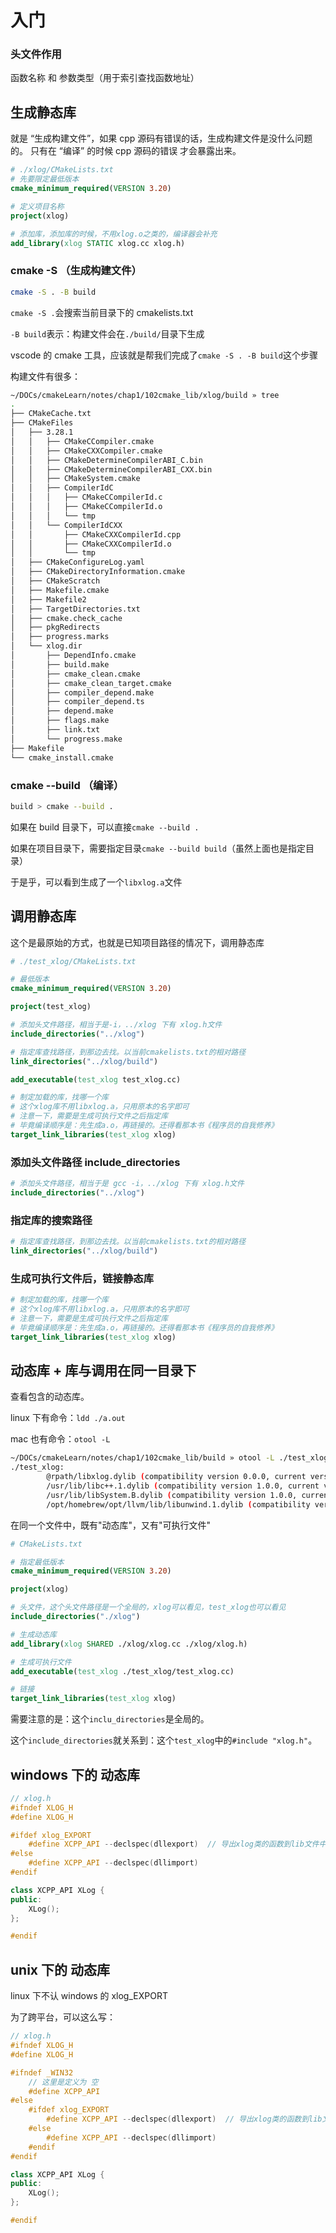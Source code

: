 # 入门

### 头文件作用

函数名称 和 参数类型（用于索引查找函数地址）

## 生成静态库

就是 “生成构建文件”，如果 cpp 源码有错误的话，生成构建文件是没什么问题的。
只有在 “编译” 的时候 cpp 源码的错误 才会暴露出来。

```cmake
# ./xlog/CMakeLists.txt
# 先要限定最低版本
cmake_minimum_required(VERSION 3.20)

# 定义项目名称
project(xlog)

# 添加库，添加库的时候，不用xlog.o之类的，编译器会补充
add_library(xlog STATIC xlog.cc xlog.h)
```

### cmake -S （生成构建文件）

```sh
cmake -S . -B build
```

`cmake -S .`会搜索当前目录下的 cmakelists.txt

`-B build`表示：构建文件会在`./build/`目录下生成

vscode 的 cmake 工具，应该就是帮我们完成了`cmake -S . -B build`这个步骤

构建文件有很多：

```sh
~/DOCs/cmakeLearn/notes/chap1/102cmake_lib/xlog/build » tree
.
├── CMakeCache.txt
├── CMakeFiles
│   ├── 3.28.1
│   │   ├── CMakeCCompiler.cmake
│   │   ├── CMakeCXXCompiler.cmake
│   │   ├── CMakeDetermineCompilerABI_C.bin
│   │   ├── CMakeDetermineCompilerABI_CXX.bin
│   │   ├── CMakeSystem.cmake
│   │   ├── CompilerIdC
│   │   │   ├── CMakeCCompilerId.c
│   │   │   ├── CMakeCCompilerId.o
│   │   │   └── tmp
│   │   └── CompilerIdCXX
│   │       ├── CMakeCXXCompilerId.cpp
│   │       ├── CMakeCXXCompilerId.o
│   │       └── tmp
│   ├── CMakeConfigureLog.yaml
│   ├── CMakeDirectoryInformation.cmake
│   ├── CMakeScratch
│   ├── Makefile.cmake
│   ├── Makefile2
│   ├── TargetDirectories.txt
│   ├── cmake.check_cache
│   ├── pkgRedirects
│   ├── progress.marks
│   └── xlog.dir
│       ├── DependInfo.cmake
│       ├── build.make
│       ├── cmake_clean.cmake
│       ├── cmake_clean_target.cmake
│       ├── compiler_depend.make
│       ├── compiler_depend.ts
│       ├── depend.make
│       ├── flags.make
│       ├── link.txt
│       └── progress.make
├── Makefile
└── cmake_install.cmake
```

### cmake --build （编译）

```sh
build > cmake --build .
```

如果在 build 目录下，可以直接`cmake --build .`

如果在项目目录下，需要指定目录`cmake --build build`（虽然上面也是指定目录）

于是乎，可以看到生成了一个`libxlog.a`文件

## 调用静态库

这个是最原始的方式，也就是已知项目路径的情况下，调用静态库

```cmake
# ./test_xlog/CMakeLists.txt

# 最低版本
cmake_minimum_required(VERSION 3.20)

project(test_xlog)

# 添加头文件路径，相当于是-i，../xlog 下有 xlog.h文件
include_directories("../xlog")

# 指定库查找路径，到那边去找。以当前cmakelists.txt的相对路径
link_directories("../xlog/build")

add_executable(test_xlog test_xlog.cc)

# 制定加载的库，找哪一个库
# 这个xlog库不用libxlog.a，只用原本的名字即可
# 注意一下，需要是生成可执行文件之后指定库
# 毕竟编译顺序是：先生成a.o，再链接的。还得看那本书《程序员的自我修养》
target_link_libraries(test_xlog xlog)
```

### 添加头文件路径 include_directories

```cmake
# 添加头文件路径，相当于是 gcc -i，../xlog 下有 xlog.h文件
include_directories("../xlog")
```

### 指定库的搜索路径

```cmake
# 指定库查找路径，到那边去找。以当前cmakelists.txt的相对路径
link_directories("../xlog/build")
```

### 生成可执行文件后，链接静态库

```cmake
# 制定加载的库，找哪一个库
# 这个xlog库不用libxlog.a，只用原本的名字即可
# 注意一下，需要是生成可执行文件之后指定库
# 毕竟编译顺序是：先生成a.o，再链接的。还得看那本书《程序员的自我修养》
target_link_libraries(test_xlog xlog)
```

## 动态库 + 库与调用在同一目录下

查看包含的动态库。

linux 下有命令：`ldd ./a.out`

mac 也有命令：`otool -L`

```sh
~/DOCs/cmakeLearn/notes/chap1/102cmake_lib/build » otool -L ./test_xlog
./test_xlog:
        @rpath/libxlog.dylib (compatibility version 0.0.0, current version 0.0.0)
        /usr/lib/libc++.1.dylib (compatibility version 1.0.0, current version 1600.157.0)
        /usr/lib/libSystem.B.dylib (compatibility version 1.0.0, current version 1336.61.1)
        /opt/homebrew/opt/llvm/lib/libunwind.1.dylib (compatibility version 1.0.0, current version 1.0.0)
```

在同一个文件中，既有"动态库"，又有"可执行文件"

```cmake
# CMakeLists.txt

# 指定最低版本
cmake_minimum_required(VERSION 3.20)

project(xlog)

# 头文件，这个头文件路径是一个全局的，xlog可以看见，test_xlog也可以看见
include_directories("./xlog")

# 生成动态库
add_library(xlog SHARED ./xlog/xlog.cc ./xlog/xlog.h)

# 生成可执行文件
add_executable(test_xlog ./test_xlog/test_xlog.cc)

# 链接
target_link_libraries(test_xlog xlog)
```

需要注意的是：这个`inclu_directories`是全局的。

这个`include_directories`就关系到：这个`test_xlog`中的`#include "xlog.h"`。

## windows 下的 动态库

```cpp
// xlog.h
#ifndef XLOG_H
#define XLOG_H

#ifdef xlog_EXPORT
    #define XCPP_API --declspec(dllexport)  // 导出xlog类的函数到lib文件中
#else
    #define XCPP_API --declspec(dllimport)
#endif

class XCPP_API XLog {
public:
    XLog();
};

#endif
```

## unix 下的 动态库

linux 下不认 windows 的 xlog_EXPORT

为了跨平台，可以这么写：

```cpp
// xlog.h
#ifndef XLOG_H
#define XLOG_H

#ifndef _WIN32
    // 这里是定义为 空
    #define XCPP_API
#else
    #ifdef xlog_EXPORT
        #define XCPP_API --declspec(dllexport)  // 导出xlog类的函数到lib文件中
    #else
        #define XCPP_API --declspec(dllimport)
    #endif
#endif

class XCPP_API XLog {
public:
    XLog();
};

#endif
```
